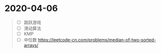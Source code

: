 # 2020-04-06

> * [ ] 跳跃游戏
> * [ ] 滑动算法
> * [ ] KMP
> * [ ] 中位数 https://leetcode-cn.com/problems/median-of-two-sorted-arrays/



